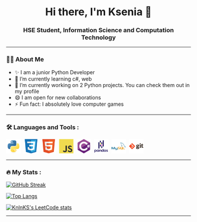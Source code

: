 <h1 align="center"> Hi there, I'm Ksenia 👋</h1>
<h3 align="center">HSE Student, Information Science and Computation Technology</h3>

---

### :woman_technologist: About Me 
<ul>
  <li> ✨ I am a junior Python Developer </li>
  <li> 🌱 I’m currently learning c#, web </li>
  <li> 🔭 I’m currently working on 2 Python projects. You can check them out in my profile </li>
  <li> 😄 I am open for new collaborations </li>
  <li> ⚡ Fun fact: I absolutely love computer games </li>
</ul>


---

### :hammer_and_wrench: Languages and Tools :
<div>
  <img src="https://github.com/devicons/devicon/blob/master/icons/python/python-original.svg"  title="Python" alt="Python" width="40" height="40"/>&nbsp;
  <img src="https://github.com/devicons/devicon/blob/master/icons/css3/css3-original.svg"  title="CSS3" alt="CSS" width="40" height="40"/>&nbsp;
  <img src="https://github.com/devicons/devicon/blob/master/icons/html5/html5-original.svg" title="HTML5" alt="HTML" width="40" height="40"/>&nbsp;
  <img src="https://github.com/devicons/devicon/blob/master/icons/javascript/javascript-original.svg" title="JavaScript" alt="JavaScript" width="40" height="40"/>&nbsp;
  <img src="https://github.com/devicons/devicon/blob/master/icons/csharp/csharp-original.svg"  title="C#" alt="C#" width="40" height="40"/>&nbsp;
  <img src="https://github.com/devicons/devicon/blob/master/icons/pandas/pandas-original-wordmark.svg"  title="Pandas" alt="Pandas" width="40" height="40"/>&nbsp;
  <img src="https://github.com/devicons/devicon/blob/master/icons/mysql/mysql-original-wordmark.svg" title="MySQL"  alt="MySQL" width="40" height="40"/>&nbsp;
  <img src="https://github.com/devicons/devicon/blob/master/icons/git/git-original-wordmark.svg" title="Git" **alt="Git" width="40" height="40"/>
</div>

---

### :fire: My Stats :
[![GitHub Streak](https://github-readme-streak-stats.herokuapp.com/?user=ScarletFlame611)](https://git.io/streak-stats)

[![Top Langs](https://github-readme-stats.vercel.app/api/top-langs/?username=ScarletFlame611&layout=compact)](https://github.com/anuraghazra/github-readme-stats)

[![KnlnKS's LeetCode stats](https://leetcode-stats-six.vercel.app/api?username=ScarletFlame)](https://github.com/KnlnKS/leetcode-stats)


---
